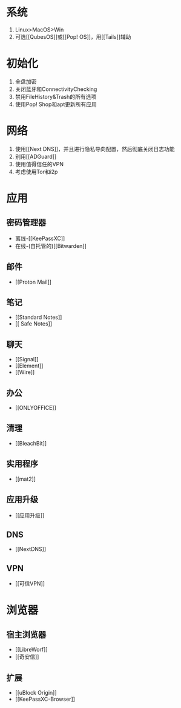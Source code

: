 # 系统
1. Linux>MacOS>Win
2. 可选[[QubesOS]]或[[Pop! OS]]，用[[Tails]]辅助

# 初始化
1. 全盘加密
2. 关闭蓝牙和ConnectivityChecking
3. 禁用FileHistory&Trash的所有选项
4. 使用Pop! Shop和apt更新所有应用

# 网络
1. 使用[[Next DNS]]，并且进行隐私导向配置，然后彻底关闭日志功能
2. 别用[[ADGuard]]
3. 使用值得信任的VPN
4. 考虑使用Tor和i2p

# 应用
## 密码管理器
- 离线-[[KeePassXC]]
- 在线-(自托管的)[[Bitwarden]]

## 邮件
- [[Proton Mail]]

## 笔记
- [[Standard Notes]]
- [[ Safe Notes]]

## 聊天
- [[Signal]]
- [[Element]]
- [[Wire]]

## 办公
- [[ONLYOFFICE]]

## 清理
- [[BleachBit]]

## 实用程序
- [[mat2]]

## 应用升级
- [[应用升级]]

## DNS
- [[NextDNS]]

## VPN
- [[可信VPN]]

# 浏览器
## 宿主浏览器
- [[LibreWorf]]
- [[奇安信]]

## 扩展
- [[uBlock Origin]]
- [[KeePassXC-Browser]]
 